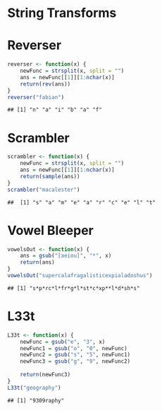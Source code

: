 String Transforms
========================================================

# Reverser

```r
reverser <- function(x) {
    newFunc = strsplit(x, split = "")
    ans = newFunc[[1]][1:nchar(x)]
    return(rev(ans))
}
reverser("fabian")
```

```
## [1] "n" "a" "i" "b" "a" "f"
```


# Scrambler

```r
scrambler <- function(x) {
    newFunc = strsplit(x, split = "")
    ans = newFunc[[1]][1:nchar(x)]
    return(sample(ans))
}
scrambler("macalester")
```

```
##  [1] "s" "a" "m" "e" "a" "r" "c" "e" "l" "t"
```


# Vowel Bleeper

```r
vowelsOut <- function(x) {
    ans = gsub("[aeiou]", "*", x)
    return(ans)
}
vowelsOut("supercalafragalisticexpialadoshus")
```

```
## [1] "s*p*rc*l*fr*g*l*st*c*xp**l*d*sh*s"
```


# L33t


```r
L33t <- function(x) {
    newFunc = gsub("e", "3", x)
    newFunc1 = gsub("o", "0", newFunc)
    newFunc2 = gsub("s", "5", newFunc1)
    newFunc3 = gsub("g", "9", newFunc2)
    
    return(newFunc3)
}
L33t("geography")
```

```
## [1] "9309raphy"
```



